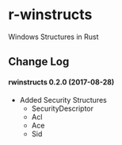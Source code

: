 # r-winstructs
Windows Structures in Rust

## Change Log
#### rwinstructs 0.2.0 (2017-08-28)
- Added Security Structures
  - SecurityDescriptor
  - Acl
  - Ace
  - Sid
